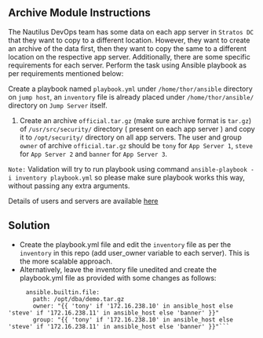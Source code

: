 ## Archive Module Instructions
The Nautilus DevOps team has some data on each app server in `Stratos DC` that they want to copy to a different location. However, they want to create an archive of the data first, then they want to copy the same to a different location on the respective app server. Additionally, there are some specific requirements for each server. Perform the task using Ansible playbook as per requirements mentioned below:



Create a playbook named `playbook.yml` under `/home/thor/ansible` directory on `jump host`, an `inventory` file is already placed under `/home/thor/ansible/` directory on `Jump Server` itself.


1. Create an archive `official.tar.gz` (make sure archive format is `tar.gz`) of `/usr/src/security/` directory ( present on each app server ) and copy it to `/opt/security/` directory on all app servers. The user and group `owner` of archive `official.tar.gz` should be `tony` for `App Server 1`, `steve` for `App Server 2` and `banner` for `App Server 3`.

`Note:` Validation will try to run playbook using command `ansible-playbook -i inventory playbook.yml` so please make sure playbook works this way, without passing any extra arguments.

Details of users and servers are available [here](https://kodekloudhub.github.io/kodekloud-engineer/docs/projects/nautilus#infrastructure-details)

## Solution
* Create the playbook.yml file and edit the `inventory` file as per the `inventory` in this repo (add user_owner variable to each server). This is the more scalable approach.
* Alternatively, leave the inventory file unedited and create the playbook.yml file as provided with some changes as follows:
 ``` - name: Set user and group ownership based on ansible_host
      ansible.builtin.file:
        path: /opt/dba/demo.tar.gz
        owner: "{{ 'tony' if '172.16.238.10' in ansible_host else 'steve' if '172.16.238.11' in ansible_host else 'banner' }}"
        group: "{{ 'tony' if '172.16.238.10' in ansible_host else 'steve' if '172.16.238.11' in ansible_host else 'banner' }}"``` 
